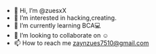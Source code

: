 - 👋 Hi, I’m @zuesxX
- 👀 I’m interested in hacking,creating.
- 🌱 I’m currently learning BCA💻
- 💞️ I’m looking to collaborate on ☺
- 📫 How to reach me zaynzues7510@gmail.com

<!---
zuesxX/zuesxX is a ✨ special ✨ repository because its `README.md` (this file) appears on your GitHub profile.
You can click the Preview link to take a look at your changes.
--->
